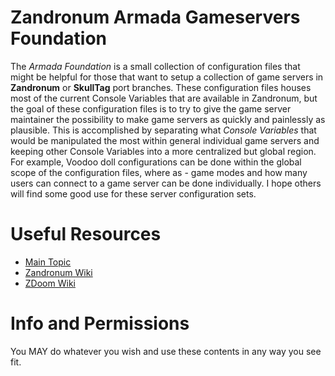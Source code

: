 # Zandronum Armada Gameservers Foundation
The _Armada Foundation_ is a small collection of configuration files that might be helpful for those that want to setup a collection of game servers in __Zandronum__ or __SkullTag__ port branches. These configuration files houses most of the current Console Variables that are available in Zandronum, but the goal of these configuration files is to try to give the game server maintainer the possibility to make game servers as quickly and painlessly as plausible. This is accomplished by separating what _Console Variables_ that would be manipulated the most within general individual game servers and keeping other Console Variables into a more centralized but global region. For example, Voodoo doll configurations can be done within the global scope of the configuration files, where as - game modes and how many users can connect to a game server can be done individually. I hope others will find some good use for these server configuration sets.

# Useful Resources
* [Main Topic](https://zandronum.com/forum/viewtopic.php?p=21325)
* [Zandronum Wiki](https://wiki.zandronum.com/Main_Page)
* [ZDoom Wiki](https://zdoom.org/wiki/Main_Page)

# Info and Permissions
You MAY do whatever you wish and use these contents in any way you see fit.
